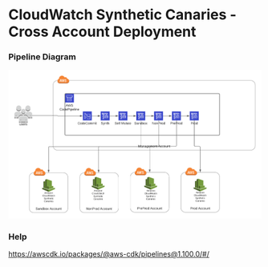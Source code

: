 # CloudWatch Synthetic Canaries - Cross Account Deployment

### Pipeline Diagram

![Alt text](Pipeline.png?raw=true "Title")

### Help

https://awscdk.io/packages/@aws-cdk/pipelines@1.100.0/#/
